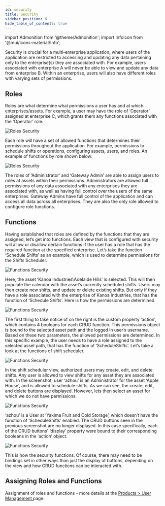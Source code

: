 ```yaml
---
id: security
title: Security
sidebar_position: 6
hide_table_of_contents: true
---
```

import Admonition from '@theme/Admonition';
import InfoIcon from '@mui/icons-material/Info';

<Admonition type="info" title="Overview">
  <p>
    Security is crucial for a multi-enterprise application, where users of the application are restricted to accessing and updating any data pertaining only to the enterprise(s) they are associated with. For example, users associated with enterprise A will never be able to view and update any data from enterprise B. Within an enterprise, users will also have different roles with varying sets of permissions.
  </p>
</Admonition>


## Roles
Roles are what determine what permissions a user has and at which enterprises/assets. For example, a user may have the role of ‘Operator’ assigned at enterprise C, which grants them any functions associated with the ‘Operator’ role.

![Roles Security](/img/security.png)

Each role will have a set of allowed functions that determines their permissions throughout the application. For example, permissions to schedule shifts or operations, configuring assets, users, and roles. An example of functions by role shown below:

![Roles Security](/img/rolesFunctions.png)

The roles of ‘Administrator’ and ‘Gateway Admin’ are able to assign users to roles at assets within their permissions. Administrators are allowed full permissions of any data associated with any enterprises they are associated with, as well as having full control over the users of the same enterprises. Gateway Admins have full control of the application and can access all data across all enterprises. They are also the only role allowed to configure role functions.


## Functions
 
Having established that roles are defined by the functions that they are assigned, let’s get into functions. Each view that is configured with security will allow or disallow certain functions if the user has a role that has the required function at the specified enterprise. Let’s take the function ‘Schedule Shifts’ as an example, which is used to determine permissions for the Shifts Scheduler.

![Functions Security](/img/shiftScheduler.png)

Here, the asset ‘Kanoa Industries\Adelaide Hills’ is selected. This will then populate the calendar with the asset’s currently scheduled shifts. Users may then create new shifts, and update or delete existing shifts. But only if they have a role associated with the enterprise of Kanoa Industries, that has the function of ‘Schedule Shifts’. Here is how the permissions are determined.

![Functions Security](/img/shiftsecureexample.png)

The first thing to take notice of on the right is the custom property ‘action’, which contains 4 booleans for each CRUD function. This permissions object is bound to the selected asset path and the logged in user’s username. Based on these two parameters, the allowed permissions are determined. In this specific example, the user needs to have a role assigned to the selected asset path, that has the function of ‘ScheduleShifts’. Let’s take a look at the functions of shift scheduler.

![Functions Security](/img/schedulePermissions.png)

In the shift scheduler view, authorized users may create, edit, and delete shifts. Any user is allowed to view shifts for any asset they are associated with. In the screenshot, user ‘azhou’ is an Administrator for the asset ‘Apple House’, and is allowed to schedule shifts. As we can see, the create, edit, and delete buttons are displayed. However, lets then select an asset for which we do not have permissions. 

![Functions Security](/img/schedulenoPerms.png)

‘azhou’ is a User at ‘Yakima Fruit and Cold Storage’, which doesn’t have the function of ‘ScheduleShifts’ enabled. The CRUD buttons seen in the previous screenshot are no longer displayed. In this case specifically, each of the CRUD buttons' ‘display’ property were bound to their corresponding booleans in the ‘action’ object.

![Functions Security](/img/btnLogic.png)

This is how the security functions. Of course, there may need to be bindings set in other ways than just the display of buttons, depending on the view and how CRUD functions can be interacted with. 


## Assigning Roles and Functions

Assignment of roles and functions - more details at the [Products > User Management ](/products/user-management.md) page.
